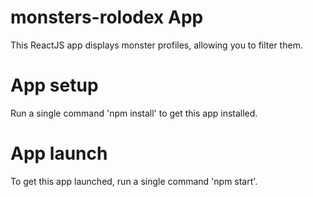 # monsters-rolodex App
This ReactJS app displays monster profiles, allowing you to filter them.

# App setup
Run a single command 'npm install' to get this app installed.

# App launch
To get this app launched, run a single command 'npm start'.

